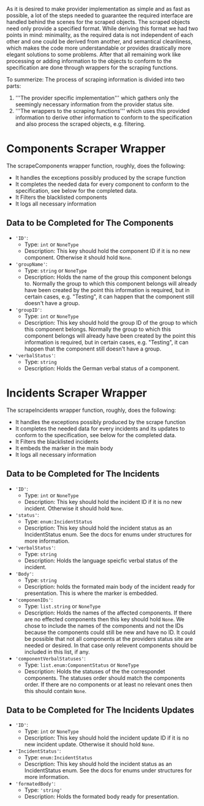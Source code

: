 As it is desired to make provider implementation as simple and as fast as possible, a lot of the steps needed to guarantee the
required interface are handled behind the scenes for the scraped objects. The scraped objects need only provide a specified format.
While deriving this format we had two points in mind: minimality, as the required data is not independent of each other and one
could be derived from another, and semantical cleanliness, which makes the code more understandable or provides drastically more
elegant solutions to some problems. After that all remaining work like processing or adding information to the objects to conform to
the specification are done through wrappers for the scraping functions.

To summerize: The process of scraping information is divided into two parts:
1. '''The provider specific implementation''' which gathers only the seemingly necessary information from the provider status site.
2. '''The wrappers to the scraping functions''' which uses this provided information to derive other information to conform to the
specification and also process the scraped objects, e.g. filtering.

# Components Scraper Wrapper

The scrapeComponents wrapper function, roughly, does the following:
- It handles the exceptions possibly produced by the scrape function
- It completes the needed data for every component to conform to the specification, see below for the completed data.
- It Filters the blacklisted components
- It logs all necessary information

## Data to be Completed for The Components
- `'ID'`:
    - Type: `int` or `NoneType`
    - Description: This key should hold the component ID if it is no new component. Otherwise it should hold `None`.
- `'groupName'`:
    - Type: `string` or `NoneType`
    - Description: Holds the name of the group this component belongs to. Normally the group to which this component belongs will already have been 
                   created by the point this information is required, but in certain cases, e.g. "Testing", it can happen that the component still
                   doesn't have a group. 
- `'groupID'`:
    - Type: `int` or `NoneType`
    - Description: This key should hold the group ID of the group to which this component belongs. Normally the group to which this component
                   belongs will already have been created by the point this information is required, but in certain cases, e.g. "Testing", it can
                   happen that the component still doesn't have a group.
- `'verbalStatus'`:
    - Type: `string`
    - Description: Holds the German verbal status of a component.


# Incidents Scraper Wrapper

The scrapeIncidents wrapper function, roughly, does the following:
- It handles the exceptions possibly produced by the scrape function
- It completes the needed data for every incidents and its updates to conform to the specification, see below for the completed data.
- It Filters the blacklisted incidents
- It embeds the marker in the main body
- It logs all necessary information

## Data to be Completed for The Incidents
- `'ID'`:
    - Type: `int` or `NoneType`
    - Description: This key should hold the incident ID if it is no new incident. Otherwise it should hold `None`.
- `'status'`:
    - Type: `enum:IncidentStatus`
    - Description: This key should hold the incident status as an IncidentStatus enum. See the docs for enums under structures for more information.
- `'verbalStatus'`:
    - Type: `string`
    - Description: Holds the language speicfic verbal status of the incident.
- `'Body'`:
    - Type: `string`
    - Description: holds the formated main body of the incident ready for presentation. This is where the marker is embedded.
- `'componenIDs'`:
    - Type: `list.string` or `NoneType`
    - Description: Holds the names of the affected components. If there are no effected components then this key should hold `None`.
                   We chose to include the names of the components and not the IDs because the components could still be new and have no ID.
                   It could be possible that not all components at the providers status site are needed or desired. In that case only relevent
                   components should be included in this list, if any.
- `'componentVerbalStatuses'`:
    - Type: `list.enum:ComponentStatus` or `NoneType`
    - Description: Holds the statuses of the the correspondet components. The statuses order should match the components order. If there are no
                   components or at least no relevant ones then this should contain `None`.

## Data to be Completed for The Incidents Updates
- `'ID'`:
    - Type: `int` or `NoneType`
    - Description: This key should hold the incident update ID if it is no new incident update. Otherwise it should hold `None`.
- `'IncidentStatus'`:
    - Type: `enum:IncidentStatus`
    - Description: This key should hold the incident status as an IncidentStatus enum. See the docs for enums under structures for more information.
- `'formatedBody'`:
    - Type: `'string'`
    - Description: Holds the formated body ready for presentation.